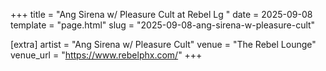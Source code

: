 +++
title = "Ang Sirena w/ Pleasure Cult at Rebel Lg "
date = 2025-09-08
template = "page.html"
slug = "2025-09-08-ang-sirena-w-pleasure-cult"

[extra]
artist = "Ang Sirena w/ Pleasure Cult"
venue = "The Rebel Lounge"
venue_url = "https://www.rebelphx.com/"
+++
